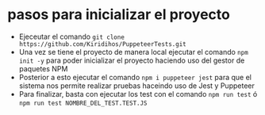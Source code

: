 # pasos para inicializar el proyecto 

* Ejeceutar el comando `git clone https://github.com/Kiridihos/PuppeteerTests.git`
* Una vez se tiene el proyecto de manera local ejecutar el comando `npm init -y` para poder inicializar el proyecto haciendo uso del gestor de paquetes NPM
* Posterior a esto ejecutar el comando `npm i puppeteer jest` para que el sistema nos permite realizar pruebas haceindo uso de Jest y Puppeteer
* Para finalizar, basta con ejecutar los test con el comando `npm run test` ó `npm run test NOMBRE_DEL_TEST.TEST.JS`
